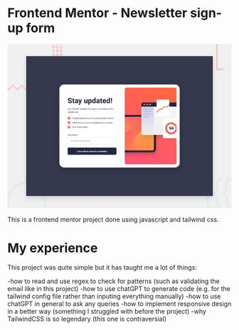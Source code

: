 # Frontend Mentor - Newsletter sign-up form 

![Design preview for the Newsletter sign-up form with success message coding challenge](./design/desktop-preview.jpg)

This is a frontend mentor project done using javascript and tailwind css.

# My experience

This project was quite simple but it has taught me a lot of things:

-how to read and use regex to check for patterns (such as validating the email like in this project)
-how to use chatGPT to generate code (e.g. for the tailwind config file rather than inputing everything manually)
-how to use chatGPT in general to ask any queries
-how to implement responsive design in a better way (something I struggled with before the project)
-why TailwindCSS is so legendary (this one is contraversial)
